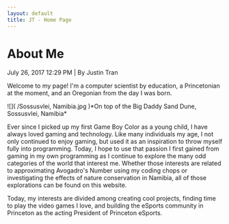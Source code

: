 ```yaml
---
layout: default
title: JT - Home Page
---
```

<h1>About Me</h1>
<p class="meta">July 26, 2017 12:29 PM | By Justin Tran</p>
<p>Welcome to my page! I'm a computer scientist by education, a Princetonian at the moment, and an Oregonian from the day I was born.</p>
![]( /Sossusvlei, Namibia.jpg )*On top of the Big Daddy Sand Dune, Sossusvlei, Namibia*
<p>Ever since I picked up my first Game Boy Color as a young child, I have always loved gaming and technology. Like many individuals my age, I not only continued to enjoy gaming, but used it as an inspiration to throw myself fully into programming. Today, I hope to use that passion I first gained from gaming in my own programming as I continue to explore the many odd categories of the world that interest me. Whether those interests are related to approximating Avogadro's Number using my coding chops or investigating the effects of nature conservation in Namibia, all of those explorations can be found on this website.</p>
Today, my interests are divided among creating cool projects, finding time to play the video games I love, and building the eSports community in Princeton as the acting President of Princeton eSports.
